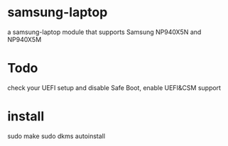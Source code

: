 # samsung-laptop
a samsung-laptop module that supports Samsung NP940X5N and NP940X5M
# Todo
check your UEFI setup and disable Safe Boot, enable UEFI&CSM support
# install
sudo make
sudo dkms autoinstall
